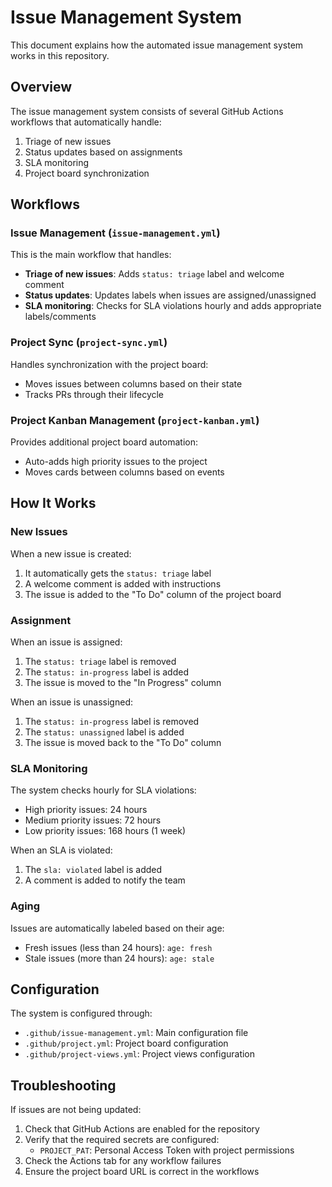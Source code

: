 # Issue Management System

This document explains how the automated issue management system works in this repository.

## Overview

The issue management system consists of several GitHub Actions workflows that automatically handle:

1. Triage of new issues
2. Status updates based on assignments
3. SLA monitoring
4. Project board synchronization

## Workflows

### Issue Management (`issue-management.yml`)

This is the main workflow that handles:

- **Triage of new issues**: Adds `status: triage` label and welcome comment
- **Status updates**: Updates labels when issues are assigned/unassigned
- **SLA monitoring**: Checks for SLA violations hourly and adds appropriate labels/comments

### Project Sync (`project-sync.yml`)

Handles synchronization with the project board:

- Moves issues between columns based on their state
- Tracks PRs through their lifecycle

### Project Kanban Management (`project-kanban.yml`)

Provides additional project board automation:

- Auto-adds high priority issues to the project
- Moves cards between columns based on events

## How It Works

### New Issues

When a new issue is created:

1. It automatically gets the `status: triage` label
2. A welcome comment is added with instructions
3. The issue is added to the "To Do" column of the project board

### Assignment

When an issue is assigned:

1. The `status: triage` label is removed
2. The `status: in-progress` label is added
3. The issue is moved to the "In Progress" column

When an issue is unassigned:

1. The `status: in-progress` label is removed
2. The `status: unassigned` label is added
3. The issue is moved back to the "To Do" column

### SLA Monitoring

The system checks hourly for SLA violations:

- High priority issues: 24 hours
- Medium priority issues: 72 hours
- Low priority issues: 168 hours (1 week)

When an SLA is violated:

1. The `sla: violated` label is added
2. A comment is added to notify the team

### Aging

Issues are automatically labeled based on their age:

- Fresh issues (less than 24 hours): `age: fresh`
- Stale issues (more than 24 hours): `age: stale`

## Configuration

The system is configured through:

- `.github/issue-management.yml`: Main configuration file
- `.github/project.yml`: Project board configuration
- `.github/project-views.yml`: Project views configuration

## Troubleshooting

If issues are not being updated:

1. Check that GitHub Actions are enabled for the repository
2. Verify that the required secrets are configured:
   - `PROJECT_PAT`: Personal Access Token with project permissions
3. Check the Actions tab for any workflow failures
4. Ensure the project board URL is correct in the workflows

